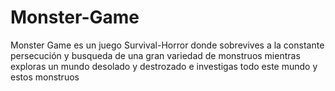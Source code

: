 # Monster-Game
Monster Game es un juego Survival-Horror donde sobrevives a la constante persecución y busqueda de una gran variedad de monstruos mientras exploras un mundo desolado y destrozado e investigas todo este mundo y estos monstruos
